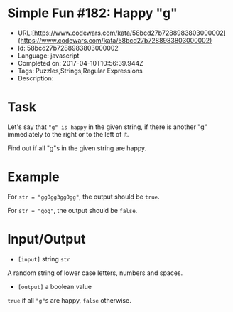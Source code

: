 # Simple Fun #182: Happy "g"

 - URL:[https://www.codewars.com/kata/58bcd27b7288983803000002](https://www.codewars.com/kata/58bcd27b7288983803000002)
 - Id: 58bcd27b7288983803000002
 - Language: javascript
 - Completed on: 2017-04-10T10:56:39.944Z
 - Tags: Puzzles,Strings,Regular Expressions
 - Description:
# Task
 Let's say that `"g" is happy` in the given string, if there is another "g" immediately to the right or to the left of it.
 
 Find out if all "g"s in the given string are happy.

# Example
 For `str = "gg0gg3gg0gg"`, the output should be `true`.
 
 For `str = "gog"`, the output should be `false`.

# Input/Output


 - `[input]` string `str`

  A random string of lower case letters, numbers and spaces.


 - `[output]` a boolean value

  `true` if all `"g"`s are happy, `false` otherwise.

